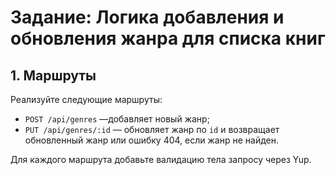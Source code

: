# Задание: Логика добавления и обновления жанра для списка книг

## 1. Маршруты

Реализуйте следующие маршруты:

- `POST /api/genres` —добавляет новый жанр;
- `PUT /api/genres/:id` — обновляет жанр по `id` и возвращает обновленный жанр или ошибку 404, если жанр не найден.

Для каждого маршрута добавьте валидацию тела запросу через Yup.


